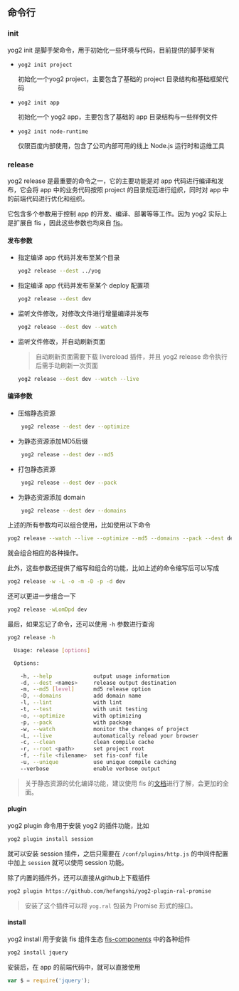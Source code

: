 ---
---

## 命令行

### init

yog2 init 是脚手架命令，用于初始化一些环境与代码，目前提供的脚手架有

- `yog2 init project`

    初始化一个yog2 project，主要包含了基础的 project 目录结构和基础框架代码

- `yog2 init app`

    初始化一个 yog2 app，主要包含了基础的 app 目录结构与一些样例文件

- `yog2 init node-runtime`

    仅限百度内部使用，包含了公司内部可用的线上 Node.js 运行时和运维工具

### release

yog2 release 是最重要的命令之一，它的主要功能是对 app 代码进行编译和发布，它会将 app 中的业务代码按照 project 的目录规范进行组织，同时对 app 中的前端代码进行优化和组织。

它包含多个参数用于控制 app 的开发、编译、部署等等工作。因为 yog2 实际上是扩展自 fis ，因此这些参数也均来自 [fis](http://fis.baidu.com/docs/api/cli.html)。

#### 发布参数

- 指定编译 app 代码并发布至某个目录

    ```bash
    yog2 release --dest ../yog
    ```

- 指定编译 app 代码并发布至某个 deploy 配置项

    ```bash
    yog2 release --dest dev
    ```

- 监听文件修改，对修改文件进行增量编译并发布

    ```bash
    yog2 release --dest dev --watch
    ```

- 监听文件修改，并自动刷新页面

    > 自动刷新页面需要下载 livereload 插件，并且 yog2 release 命令执行后需手动刷新一次页面
        
    ```bash
    yog2 release --dest dev --watch --live
    ```

#### 编译参数

- 压缩静态资源

    ```bash
     yog2 release --dest dev --optimize
    ``` 

- 为静态资源添加MD5后缀

    ```bash
     yog2 release --dest dev --md5
    ``` 

- 打包静态资源

    ```bash
     yog2 release --dest dev --pack
    ``` 

- 为静态资源添加 domain

    ```bash
     yog2 release --dest dev --domains
    ``` 

上述的所有参数均可以组合使用，比如使用以下命令

```bash
yog2 release --watch --live --optimize --md5 --domains --pack --dest dev
```

就会组合相应的各种操作。

此外，这些参数还提供了缩写和组合的功能，比如上述的命令缩写后可以写成

```bash
yog2 release -w -L -o -m -D -p -d dev
```

还可以更进一步组合一下

```bash
yog2 release -wLomDpd dev
```

最后，如果忘记了命令，还可以使用 `-h` 参数进行查询

```bash
yog2 release -h

  Usage: release [options]

  Options:

    -h, --help             output usage information
    -d, --dest <names>     release output destination
    -m, --md5 [level]      md5 release option
    -D, --domains          add domain name
    -l, --lint             with lint
    -t, --test             with unit testing
    -o, --optimize         with optimizing
    -p, --pack             with package
    -w, --watch            monitor the changes of project
    -L, --live             automatically reload your browser
    -c, --clean            clean compile cache
    -r, --root <path>      set project root
    -f, --file <filename>  set fis-conf file
    -u, --unique           use unique compile caching
    --verbose              enable verbose output
```

> 关于静态资源的优化编译功能，建议使用 fis 的[文档](http://fis.baidu.com/)进行了解，会更加的全面。

#### plugin

yog2 plugin 命令用于安装 yog2 的插件功能，比如

```bash
yog2 plugin install session
```

就可以安装 session 插件，之后只需要在 `/conf/plugins/http.js` 的中间件配置中加上 `session` 就可以使用 session 功能。

除了内置的插件外，还可以直接从github上下载插件

```bash
yog2 plugin https://github.com/hefangshi/yog2-plugin-ral-promise
```

> 安装了这个插件可以将 `yog.ral` 包装为 Promise 形式的接口。

#### install

yog2 install 用于安装 fis 组件生态 [fis-components](https://github.com/fis-components) 中的各种组件

```bash
yog2 install jquery 
```

安装后，在 app 的前端代码中，就可以直接使用

```javascript
var $ = require('jquery');
```
